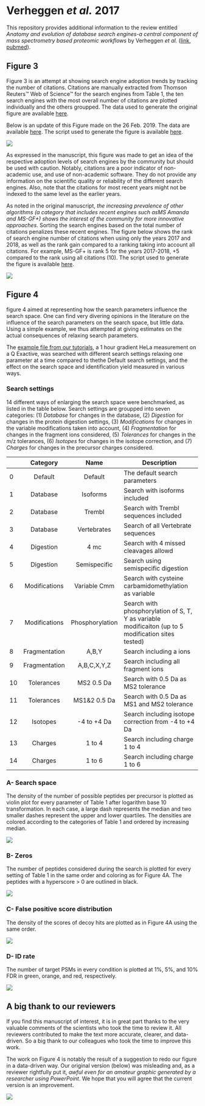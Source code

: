 # Verheggen _et al._ 2017

This repository provides additional information to the review entitled _Anatomy and evolution of database search engines-a central component of mass spectrometry based proteomic workflows_ by Verheggen _et al._ ([link](https://github.com/mvaudel/Verheggen_2017/blob/master/docs/manuscript/Verheggen_et_al-2017-Mass_Spectrometry_Reviews.pdf), [pubmed](https://www.ncbi.nlm.nih.gov/pubmed/28902424)).


## Figure 3

Figure 3 is an attempt at showing search engine adoption trends by tracking the number of citations. Citations are manually extracted from Thomson Reuters™ Web of Science™ for the search engines from Table 1, the ten search engines with the most overall number of citations are plotted individually and the others groupped. The data used to generate the original figure are available [here](https://github.com/mvaudel/Verheggen_2017/blob/master/docs/citations/Supplementary%20Material%20-%20data.xlsx).

Below is an update of this Figure made on the 26 Feb. 2019. The data are available [here](https://github.com/mvaudel/Verheggen_2017/blob/master/docs/citations/Supplementary%20Material%20-%20data.xlsx). The script used to generate the figure is available [here](https://github.com/mvaudel/Verheggen_2017/blob/master/R/cumulative_citation_figure.R).

![](https://github.com/mvaudel/Verheggen_2017/blob/master/docs/figures/cumulative.png)

As expressed in the manuscript, this figure was made to get an idea of the respective adoption levels of search engines by the community but should be used with caution. Notably, citations are a poor indicator of non-academic use, and use of non-academic software. They do not provide any information on the scientific quality or reliability of the different search engines. Also, note that the citations for most recent years might not be indexed to the same level as the earlier years.

As noted in the original manuscript, _the increasing prevalence of other algorithms (a category that includes recent engines such asMS
Amanda and MS-GF+) shows the interest of the community for more innovative approaches_. Sorting the search engines based on the total number of citations penalizes these recent engines. The figure below shows the rank of search engine number of citations when using only the years 2017 and 2018, as well as the rank gain compared to a ranking taking into account all citations. For example, MS-GF+ is rank 5 for the years 2017-2018, +5 compared to the rank using all citations (10). The script used to generate the figure is available [here](https://github.com/mvaudel/Verheggen_2017/blob/master/R/rank_figure.R).

![](https://github.com/mvaudel/Verheggen_2017/blob/master/docs/figures/rank_delta.png)


## Figure 4

figure 4 aimed at representing how the search parameters influence the search space. One can find very divering opinions in the literature on the influence of the search parameters on the search space, but little data. Using a simple example, we thus attempted at giving estimates on the actual consequences of relaxing search parameters.

The [example file from our tutorials](https://compomics.com/bioinformatics-for-proteomics/identification/), a 1 hour gradient HeLa measurement on a Q Exactive, was searched with different search settings relaxing one parameter at a time compared to thethe Default search settings, and the effect on the search space and identification yield measured in various ways.


### Search settings

14 different ways of enlarging the search space were benchmarked, as listed in the table below. Search settings are groupped into seven categories: (1) _Database_ for changes in the database, (2) _Digestion_ for changes in the protein digestion settings, (3) _Modifications_ for changes in the variable modifications taken into account, (4) _Fragmentation_ for changes in the fragment ions considered, (5) _Tolerances_ for changes in the m/z tolerances, (6) _Isotopes_ for changes in the isotope correction, and (7) _Charges_ for changes in the precursor charges considered.

|     | Category        | Name            | Description                                                                                             |
| --- |:---------------:|:---------------:| ------------------------------------------------------------------------------------------------------- |
| 0   | Default         | Default         | The default search parameters                                                                           |
| 1   | Database        | Isoforms        | Search with isoforms included                                                                           |
| 2   | Database        | Trembl          | Search with Trembl sequences included                                                                   |
| 3   | Database        | Vertebrates     | Search of all Vertebrate sequences                                                                      |
| 4   | Digestion       | 4 mc            | Search with 4 missed cleavages allowd                                                                   |
| 5   | Digestion       | Semispecific    | Search using semispecific digestion                                                                     |
| 6   | Modifications   | Variable Cmm    | Search with cysteine carbamidomethylation as variable                                                    |
| 7   | Modifications   | Phosphorylation | Search with phosphorylation of S, T, Y as variable modificaiton (up to 5 modification sites tested)     |
| 8   | Fragmentation   | A,B,Y           | Search including a ions                                                                                 |
| 9   | Fragmentation   | A,B,C,X,Y,Z     | Search including all fragment ions                                                                      |
| 10  | Tolerances      | MS2 0.5 Da      | Search with 0.5 Da as MS2 tolerance                                                                     |
| 11  | Tolerances      | MS1&2 0.5 Da    | Search with 0.5 Da as MS1 and MS2 tolerance                                                             |
| 12  | Isotopes        | -4 to +4 Da     | Search including isotope correction from -4 to +4 Da                                                    |
| 13  | Charges         | 1 to 4          | Search including charge 1 to 4                                                                          |
| 14  | Charges         | 1 to 6          | Search including charge 1 to 6                                                                          |


### A- Search space

The density of the number of possible peptides per precursor is plotted as violin plot for every parameter of Table 1 after logarithm base 10 transformation. In each case, a large dash represents the median and two smaller dashes represent the upper and lower quartiles. The densities are colored according to the categories of Table 1 and ordered by increasing median.

![](https://github.com/mvaudel/Verheggen_2017/blob/master/docs/figures/searchSpace.png)

### B- Zeros

The number of peptides considered during the search is plotted for every setting of Table 1 in the same order and coloring as for Figure 4A. The peptides with a hyperscore > 0 are outlined in black.

![](https://github.com/mvaudel/Verheggen_2017/blob/master/docs/figures/nZeros.png)


### C- False positive score distribution

The density of the scores of decoy hits are plotted as in Figure 4A using the same order.

![](https://github.com/mvaudel/Verheggen_2017/blob/master/docs/figures/scores.png)


### D- ID rate

The number of target PSMs in every condition is plotted at 1%, 5%, and 10% FDR in green, orange, and red, respectively.

![](https://github.com/mvaudel/Verheggen_2017/blob/master/docs/figures/idRate.png)


## A big thank to our reviewers

If you find this manuscript of interest, it is in great part thanks to the very valuable comments of the scientists who took the time to review it. All reviewers contributed to make the text more accurate, clearer, and data-driven. So a big thank to our colleagues who took the time to improve this work.

The work on Figure 4 is notably the result of a suggestion to redo our figure in a data-driven way. Our original version (below) was misleading and, as a reviewer rightfully put it, _awful even for an amateur graphic generated by a researcher using PowerPoint_. We hope that you will agree that the current version is an improvement.

![](https://github.com/mvaudel/Verheggen_2017/blob/master/docs/figures/original.png)

